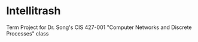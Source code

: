 # Intellitrash
Term Project for Dr. Song's CIS 427-001 "Computer Networks and Discrete Processes" class
